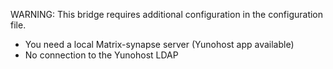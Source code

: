 WARNING: This bridge requires additional configuration in the configuration file.

* You need a local Matrix-synapse server (Yunohost app available)
* No connection to the Yunohost LDAP
